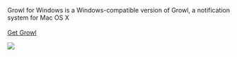Growl for Windows is a Windows-compatible version of Growl, a notification system for Mac OS X
<br><br>
<a href='http://www.growlforwindows.com'>Get Growl</a>

<img src='http://jweatherwatch.googlecode.com/svn/images/win_gntp.png' />